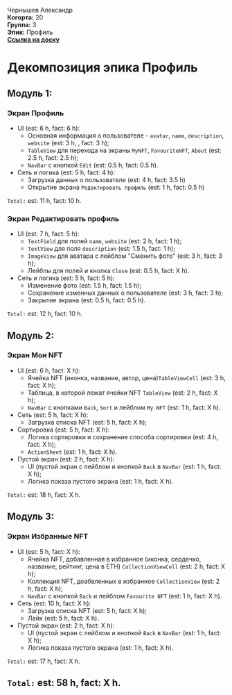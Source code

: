 Чернышев Александр\
<b>Когорта:</b> 20\
<b>Группа:</b> 3\
<b>Эпик:</b> Профиль\
<b>[Ссылка на доску](https://github.com/users/alrche/projects/1/views/1)</b>

# Декомпозиция эпика Профиль

## Модуль 1:
### Экран Профиль
- UI (est: 6 h, fact: 6 h):
    - Основная информация о пользователе - `avatar`, `name`, `description`, `website` (est: 3 h, , fact: 3 h);
    - `TableView` для перехода на экраны `MyNFT`, `FavouriteNFT`, `About` (est: 2.5 h, fact: 2.5 h);
    - `NavBar` с кнопкой `Edit` (est: 0.5 h, fact: 0.5 h).
- Сеть и логика (est: 5 h, fact: 4 h):
    - Загрузка данных о пользователе (est: 4 h, fact: 3.5 h)
    - Открытие экрана `Редактировать профиль` (est: 1 h, fact: 0.5 h)

`Total:` est: 11 h, fact: 10 h.

### Экран Редактировать профиль
- UI (est: 7 h, fact: 5 h):
    - `TextField` для полей `name`, `website` (est: 2 h, fact: 1 h);
    - `TextView` для поля `description` (est: 1.5 h, fact: 1 h);
    - `ImageView` для аватара с лейблом "Сменить фото" (est: 3 h, fact: 3 h);
    - Лейблы для полей и кнопка `Close` (est: 0.5 h, fact: X h).
- Сеть и логика (est: 5 h, fact: 5 h):
    - Изменение фото (est: 1.5 h, fact: 1.5 h);
    - Сохранение изменных данных о пользователе (est: 3 h, fact: 3 h);
    - Закрытие экрана (est: 0.5 h, fact: 0.5 h).

`Total:` est: 12 h, fact: 10 h.

## Модуль 2:
### Экран Мои NFT
- UI (est: 6 h, fact: X h):
    - Ячейка NFT (иконка, название, автор, цена)`TableViewCell` (est: 3 h, fact: X h);
    - Таблица, в которой лежат ячейки NFT `TableView` (est: 2 h, fact: X h);
    - `NavBar` с кнопками `Back`, `Sort` и лейблом `My NFT` (est: 1 h, fact: X h).
- Сеть (est: 5 h, fact: X h):
    - Загрузка списка NFT (est: 5 h, fact: X h);
- Сортировка (est: 5 h, fact: X h):
    - Логика сортировки и сохранение способа сортировки (est: 4 h, fact: X h);
    - `ActionSheet` (est: 1 h, fact: X h).
- Пустой экран (est: 2 h, fact: X h):
    - UI (пустой экран с лейблом и кнопкой `Back` в `NavBar` (est: 1 h, fact: X h);
    - Логика показа пустого экрана (est: 1 h, fact: X h).
    
`Total:` est: 18 h, fact: X h.

## Модуль 3:
### Экран Избранные NFT
- UI (est: 5 h, fact: X h):
    - Ячейка NFT, добавленная в избранное (иконка, сердечко, название, рейтинг, цена в ETH) `CollectionViewCell` (est: 2 h, fact: X h);
    - Коллекция NFT, доабвленных в избранное `CollectionView` (est: 2 h, fact: X h);
    - `NavBar` с кнопкой `Back` и лейблом `Favourite NFT` (est: 1 h, fact: X h).
- Сеть (est: 10 h, fact: X h):
    - Загрузка списка NFT (est: 5 h, fact: X h);
    - Лайк (est: 5 h, fact: X h).
- Пустой экран (est: 2 h, fact: X h):
    - UI (пустой экран с лейблом и кнопкой `Back` в `NavBar` (est: 1 h, fact: X h);
    - Логика показа пустого экрана (est: 1 h, fact: X h).

`Total:` est: 17 h, fact: X h.
    
## `Total:` est: 58 h, fact: X h.
